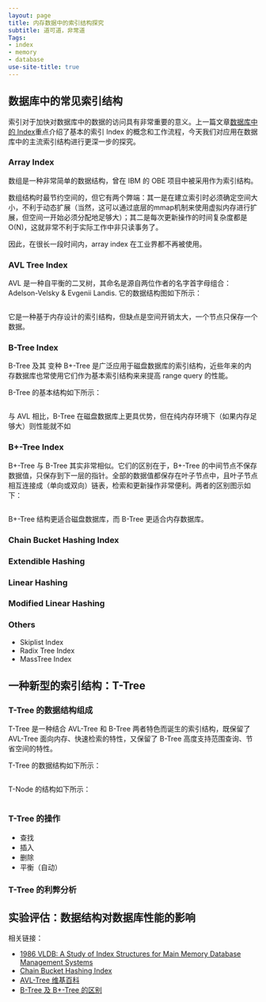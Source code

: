```yaml
---
layout: page
title: 内存数据中的索引结构探究
subtitle: 道可道，非常道
Tags:
- index
- memory
- database
use-site-title: true
---
```


## 数据库中的常见索引结构

索引对于加快对数据库中的数据的访问具有非常重要的意义。上一篇文章[数据库中的 Index](http://kaixinhuang.com/TechBlog/Blogs/Database/what-is-an-index/)重点介绍了基本的索引 Index 的概念和工作流程，今天我们对应用在数据库中的主流索引结构进行更深一步的探究。

### Array Index

数组是一种非常简单的数据结构，曾在 IBM 的 OBE 项目中被采用作为索引结构。

数组结构时最节约空间的，但它有两个弊端：其一是在建立索引时必须确定空间大小，不利于动态扩展（当然，这可以通过底层的mmap机制来使用虚拟内存进行扩展，但空间一开始必须分配地足够大）；其二是每次更新操作的时间复杂度都是O(N)，这就非常不利于实际工作中非只读事务了。

因此，在很长一段时间内，array index 在工业界都不再被使用。

### AVL Tree Index

AVL 是一种自平衡的二叉树，其命名是源自两位作者的名字首字母组合：Adelson-Velsky & Evgenii Landis. 它的数据结构图如下所示：

![]()

它是一种基于内存设计的索引结构，但缺点是空间开销太大，一个节点只保存一个数据。

### B-Tree Index

B-Tree 及其 变种 B+-Tree 是广泛应用于磁盘数据库的索引结构，近些年来的内存数据库也常使用它们作为基本索引结构来来提高 range query 的性能。

B-Tree 的基本结构如下所示：

![]()

与 AVL 相比，B-Tree 在磁盘数据库上更具优势，但在纯内存环境下（如果内存足够大）则性能就不如

### B+-Tree Index

B+-Tree 与 B-Tree 其实非常相似。它们的区别在于，B+-Tree 的中间节点不保存数据值，只保存到下一层的指针。全部的数据值都保存在叶子节点中，且叶子节点相互连接成（单向或双向）链表，检索和更新操作非常便利。两者的区别图示如下：

![]()

B+-Tree 结构更适合磁盘数据库，而 B-Tree 更适合内存数据库。

### Chain Bucket Hashing Index

### Extendible Hashing

### Linear Hashing

### Modified Linear Hashing

### Others
- Skiplist Index
- Radix Tree Index
- MassTree Index

## 一种新型的索引结构：T-Tree

### T-Tree 的数据结构组成

T-Tree 是一种结合 AVL-Tree 和 B-Tree 两者特色而诞生的索引结构，既保留了 AVL-Tree 面向内存、快速检索的特性，又保留了 B-Tree 高度支持范围查询、节省空间的特性。

T-Tree 的数据结构如下所示：

![]()

T-Node 的结构如下所示：

![]()

### T-Tree 的操作
- 查找
- 插入
- 删除
- 平衡（自动）

### T-Tree 的利弊分析


## 实验评估：数据结构对数据库性能的影响



相关链接：
- [1986 VLDB: A Study of Index Structures for Main Memory Database Management Systems]()
- [Chain Bucket Hashing Index](http://opendatastructures.org/ods-cpp/5_1_Hashing_with_Chaining.html)
- [AVL-Tree 维基百科](https://en.wikipedia.org/wiki/AVL_tree)
- [B-Tree 及 B+-Tree 的区别](https://stackoverflow.com/questions/870218/differences-between-b-trees-and-b-trees)